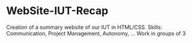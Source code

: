 # WebSite-IUT-Recap

Creation of a summary website of our IUT in HTML/CSS. 
Skills: Communication, Project Management, Autonomy, ...
Work in groups of 3
